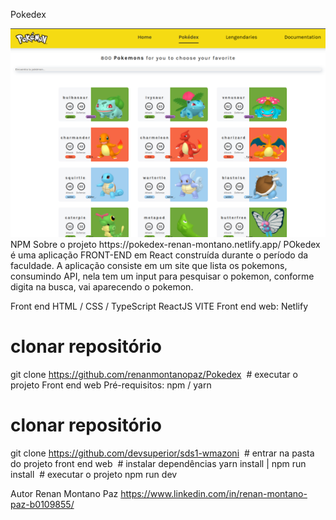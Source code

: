 Pokedex

<img src="https://github.com/renanmontanopaz/Pokedex/blob/main/Captura%20de%20tela%20de%202023-05-25%2018-16-28.png">
NPM 
Sobre o projeto 
https://pokedex-renan-montano.netlify.app/
POkedex é uma aplicação FRONT-END em React construída durante o período da faculdade.
A aplicação consiste em um site que lista os pokemons, consumindo API, nela tem um input para pesquisar o pokemon, conforme digita na busca, vai aparecendo o pokemon.

Front end
HTML / CSS / TypeScript
ReactJS
VITE
Front end web: Netlify

# clonar repositório
git clone https://github.com/renanmontanopaz/Pokedex
 # executar o projeto
Front end web 
Pré-requisitos: npm / yarn 
# clonar repositório
git clone https://github.com/devsuperior/sds1-wmazoni
 # entrar na pasta do projeto front end web
 # instalar dependências
yarn install | npm run install
 # executar o projeto
npm run dev

Autor 
Renan Montano Paz
https://www.linkedin.com/in/renan-montano-paz-b0109855/
